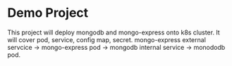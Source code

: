 # Demo Project

This project will deploy  mongodb and mongo-express  onto k8s  cluster. It will cover pod, service, config map, secret.
mongo-express external servcice  -> mongo-express pod -> mongodb internal service -> monododb pod.
